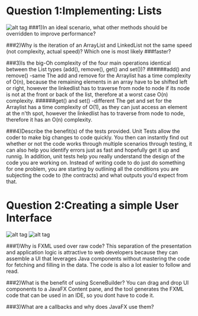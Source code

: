 # Question 1:Implementing: Lists
![alt tag](https://raw.githubusercontent.com/uwoece-se2205b-2017/lab-01-lists-gui-introduction-JedraPeake/master/Capture.PNG?token=AXFuEdHL6FB_2EdnHzdaEwTnTQwgCKxMks5YnLTPwA%3D%3D)
###1)In an ideal scenario, what other methods should be overridden to improve performance?

###2)Why is the iteration of an ArrayList and LinkedList not the same speed (not complexity, actual speed)? Which one is most likely ###faster?

###3)Is the big-Oh complexity of the four main operations identical between the List types (add(), remove(), get() and set())?
######add() and remove() -same
The add and remove for the Arraylist has a time complexity of O(n), because the remaining elements in an array have to be shifted left or right, however the linkedlist has to traverse from node to node if its node is not at the front or back of the list, therefore at a worst case O(n) complexity. 
######get() and set() -different
The get and set for the Arraylist has a time complexity of O(1), as they can just access an element at the n'th spot, however the linkedlist has to traverse from node to node, therefore it has an O(n) complexity.

###4)Describe the benefit(s) of the tests provided.
Unit Tests allow the coder to make big changes to code quickly. You then can instantly find out  whether or not the code works through multiple scenarios through testing, it can also help you identify errors just as fast and hopefully get it up and runnig. In addition, unit tests help you really understand the design of the code you are working on. Instead of writing code to do just do something for one problem, you are starting by outlining all the conditions you are subjecting the code to (the contracts) and what outputs you'd expect from that.

# Question 2:Creating a simple User Interface
![alt tag](https://raw.githubusercontent.com/uwoece-se2205b-2017/lab-01-lists-gui-introduction-JedraPeake/master/success.PNG?token=AXFuEcCHl2T1jNOLDiq059Ca6ksasplgks5YnLVEwA%3D%3D)
![alt tag](https://raw.githubusercontent.com/uwoece-se2205b-2017/lab-01-lists-gui-introduction-JedraPeake/master/failed.PNG?token=AXFuESphsif0TIuOgbdKmURQdBdAnGAvks5YnLUrwA%3D%3D)

###1)Why is FXML used over raw code?
This separation of the presentation and application logic is attractive to web developers because they can assemble a UI that leverages Java components without mastering the code for fetching and filling in the data. The code is also a lot easier to follow and read.

###2)What is the benefit of using SceneBuilder?
You can drag and drop UI components to a JavaFX Content pane, and the tool generates the FXML code that can be used in an IDE, so you dont have to code it.

###3)What are a callbacks and why does JavaFX use them?
